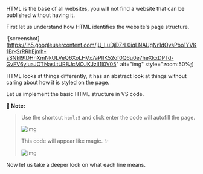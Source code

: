 HTML is the base of all websites, you will not find a website that can be published without having it.

First let us understand how HTML identifies the website's page structure.

![screenshot](https://lh5.googleusercontent.com/jU_LuDjDZrL0iqLNAUgNr1dOysPbo1YVK1Br-SrRRhEjmh-sSNkl9tDHnXmNkULVeQ6XoLHVx7aPIIK52of0Q6u0e7heXkxDPTd-GvFV6yluaJOTNasLtURBJcMOJKJzII1I0V05" alt="img" style="zoom:50%;)

HTML looks at things differently, it has an abstract look at things without caring about how it is styled on the page.

Let us implement the basic HTML structure in VS code.

**📝 Note:**

> Use the shortcut `html:5` and click enter the code will autofill the page.
>
> ![img](https://lh6.googleusercontent.com/NUsbPitMZqoa-qAnqP4q1vgzU92VuWzwzJTpoLBYIiLNYaZ5YQGH1JbxgCfJhw7la7dFCpuvEHY0Y6vLmROmSCMkN7RoxUaly3IqoEtsSYwrF62b06B-3oUqv22WVgGfc9GzzBYj)
>
> This code will appear like magic. ✨
>
> ![img](https://lh4.googleusercontent.com/aX6eG02S6IyWKLDlaQMvySJ7Z3JkYTGsUe61lIJB_mUtvUZSUSQaTiFSIbwH7ZMVjO0_D668-C908omUe2PSgbDdT4h0WMRg6ahbXKxJ-zIFALJVPr7Z6x7xqVSbK0zoIZLExdBN)

Now let us take a deeper look on what each line means.
